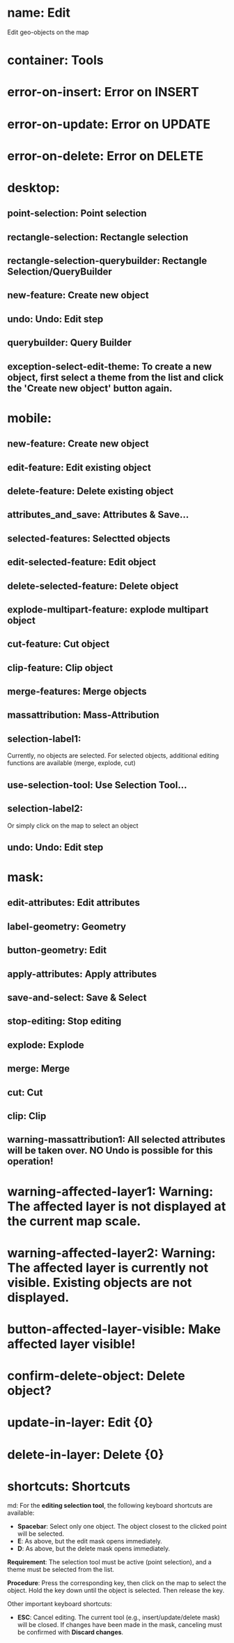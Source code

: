 ﻿# name: Edit

Edit geo-objects on the map

# container: Tools

# error-on-insert: Error on INSERT

# error-on-update: Error on UPDATE

# error-on-delete: Error on DELETE

# desktop:

## point-selection: Point selection
## rectangle-selection: Rectangle selection
## rectangle-selection-querybuilder: Rectangle Selection/QueryBuilder
## new-feature: Create new object
## undo: Undo: Edit step

## querybuilder: Query Builder

## exception-select-edit-theme: To create a new object, first select a theme from the list and click the 'Create new object' button again.



# mobile:

## new-feature: Create new object
## edit-feature: Edit existing object
## delete-feature: Delete existing object
## attributes_and_save: Attributes & Save...

## selected-features: Selectted objects
## edit-selected-feature: Edit object
## delete-selected-feature: Delete object

## explode-multipart-feature: explode multipart object
## cut-feature: Cut object
## clip-feature: Clip object
## merge-features: Merge objects
## massattribution: Mass-Attribution

## selection-label1:

Currently, no objects are selected. For selected objects, additional editing
functions are available (merge, explode, cut)


## use-selection-tool: Use Selection Tool...

## selection-label2:

Or simply click on the map to select an object

## undo: Undo: Edit step

# mask:

## edit-attributes: Edit attributes
## label-geometry: Geometry
## button-geometry: Edit

## apply-attributes: Apply attributes
## save-and-select: Save & Select
## stop-editing: Stop editing
## explode: Explode
## merge: Merge
## cut: Cut
## clip: Clip

## warning-massattribution1: All selected attributes will be taken over. NO Undo is possible for this operation!


# warning-affected-layer1: Warning: The affected layer is not displayed at the current map scale.
# warning-affected-layer2: Warning: The affected layer is currently not visible. Existing objects are not displayed.
# button-affected-layer-visible: Make affected layer visible!

# confirm-delete-object: Delete object?

# update-in-layer: Edit {0}
# delete-in-layer: Delete {0}

# shortcuts: Shortcuts
 
md:
For the **editing selection tool**, the following keyboard shortcuts are available:

- **Spacebar**: Select only one object. The object closest to the clicked point will be selected.
- **E**: As above, but the edit mask opens immediately.
- **D**: As above, but the delete mask opens immediately.

**Requirement**: The selection tool must be active (point selection), and a theme must be selected from the list.

**Procedure**: Press the corresponding key, then click on the map to select the object. 
Hold the key down until the object is selected. Then release the key.

Other important keyboard shortcuts:

- **ESC**:
  Cancel editing. The current tool (e.g., insert/update/delete mask) will be closed. If changes have been made in the mask, canceling must be confirmed with **Discard changes**.